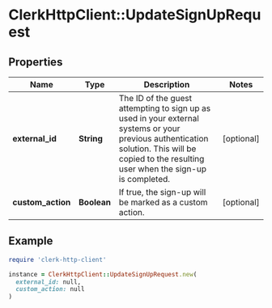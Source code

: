 # ClerkHttpClient::UpdateSignUpRequest

## Properties

| Name | Type | Description | Notes |
| ---- | ---- | ----------- | ----- |
| **external_id** | **String** | The ID of the guest attempting to sign up as used in your external systems or your previous authentication solution. This will be copied to the resulting user when the sign-up is completed. | [optional] |
| **custom_action** | **Boolean** | If true, the sign-up will be marked as a custom action. | [optional] |

## Example

```ruby
require 'clerk-http-client'

instance = ClerkHttpClient::UpdateSignUpRequest.new(
  external_id: null,
  custom_action: null
)
```

